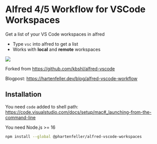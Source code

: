 # Alfred 4/5 Workflow for VSCode Workspaces

Get a list of your VS Code workspaces in alfred

- Type `vsc` into alfred to get a list
- Works with **local** and **remote** workspaces

![](assets/workflow-usage.png)

Forked from https://github.com/kbshl/alfred-vscode

Blogpost: https://hartenfeller.dev/blog/alfred-vscode-workflow

## Installation

You need `code` added to shell path: https://code.visualstudio.com/docs/setup/mac#_launching-from-the-command-line

You need Node.js >= 16

```bash
npm install --global @phartenfeller/alfred-vscode-workspaces
```
